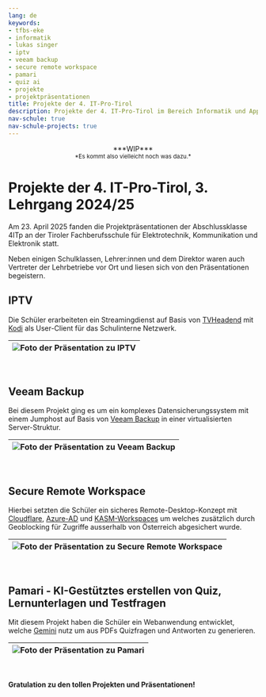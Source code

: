 ```yaml
---
lang: de
keywords:
- tfbs-eke
- informatik
- lukas singer
- iptv
- veeam backup
- secure remote workspace
- pamari
- quiz ai
- projekte
- projektpräsentationen
title: Projekte der 4. IT-Pro-Tirol
description: Projekte der 4. IT-Pro-Tirol im Bereich Informatik und Applikationsentwicklung an der Tiroler Fachberufsschule für Elektrotechnik, Kommunikation und Elektronik
nav-schule: true
nav-schule-projects: true
---
```


<center>***WIP***<br><small>*Es kommt also vielleicht noch was dazu.*</small></center>


# Projekte der 4. IT-Pro-Tirol, 3. Lehrgang 2024/25
Am 23. April 2025 fanden die Projektpräsentationen der Abschlussklasse 4ITp an der Tiroler Fachberufsschule für Elektrotechnik, Kommunikation und Elektronik statt.

Neben einigen Schulklassen, Lehrer:innen und dem Direktor waren auch Vertreter der Lehrbetriebe vor Ort und liesen sich von den Präsentationen begeistern.

<div class="img-max-width-800 img-max-height-800">

## IPTV

Die Schüler erarbeiteten ein Streamingdienst auf Basis von [TVHeadend](https://github.com/tvheadend/tvheadend) mit [Kodi](https://kodi.tv/) als User-Client für das Schulinterne Netzwerk.


| ![Foto der Präsentation zu IPTV](/images/schule/projekte/2024-25-lg3-4itp-iptv.webp) |
|---|

<br>

## Veeam Backup

Bei diesem Projekt ging es um ein komplexes Datensicherungssystem mit einem Jumphost auf Basis von [Veeam Backup](https://www.veeam.com/de) in einer virtualisierten Server-Struktur.

| ![Foto der Präsentation zu Veeam Backup](/images/schule/projekte/2024-25-lg3-4itp-backup.webp) |
|---|

<br>

## Secure Remote Workspace

Hierbei setzten die Schüler ein sicheres Remote-Desktop-Konzept mit [Cloudflare](https://www.cloudflare.com/), [Azure-AD](https://www.microsoft.com/de-at/security/business/microsoft-entra) und [KASM-Workspaces](https://www.kasmweb.com/) um welches zusätzlich durch Geoblocking für Zugriffe ausserhalb von Österreich abgesichert wurde.

| ![Foto der Präsentation zu Secure Remote Workspace](/images/schule/projekte/2024-25-lg3-4itp-remote.webp) |
|---|

<br>

## Pamari - KI-Gestütztes erstellen von Quiz, Lernunterlagen und Testfragen

Mit diesem Projekt haben die Schüler ein Webanwendung entwicklet, welche [Gemini](https://gemini.google.com/) nutz um aus PDFs Quizfragen und Antworten zu generieren.

| ![Foto der Präsentation zu Pamari](/images/schule/projekte/2024-25-lg3-4itp-quizai.webp) |
|---|

<br>

</div>

**Gratulation zu den tollen Projekten und Präsentationen!**

<br>

<br>
